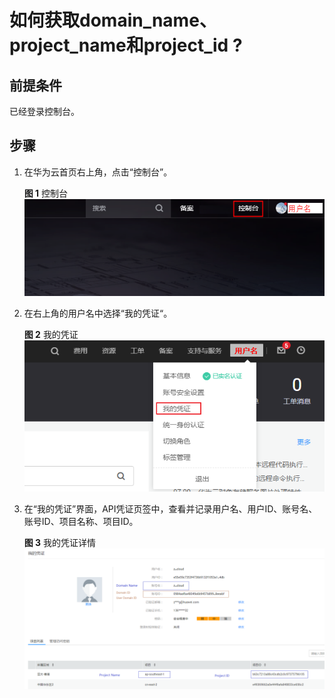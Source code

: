 # 如何获取domain\_name、project\_name和project\_id ?<a name="sdk_05_0003"></a>

## 前提条件<a name="section11636265"></a>

已经登录控制台。

## 步骤<a name="section37617525"></a>

1.  在华为云首页右上角，点击“控制台”。

    **图 1**  控制台<a name="fig13688348637"></a>  
    ![](figures/控制台.png "控制台")

2.  在右上角的用户名中选择“我的凭证“。

    **图 2**  我的凭证<a name="fig38291515149"></a>  
    ![](figures/我的凭证.png "我的凭证")

3.  在“我的凭证”界面，API凭证页签中，查看并记录用户名、用户ID、账号名、账号ID、项目名称、项目ID。

    **图 3**  我的凭证详情<a name="fig1215815216513"></a>  
    ![](figures/我的凭证详情.png "我的凭证详情")


